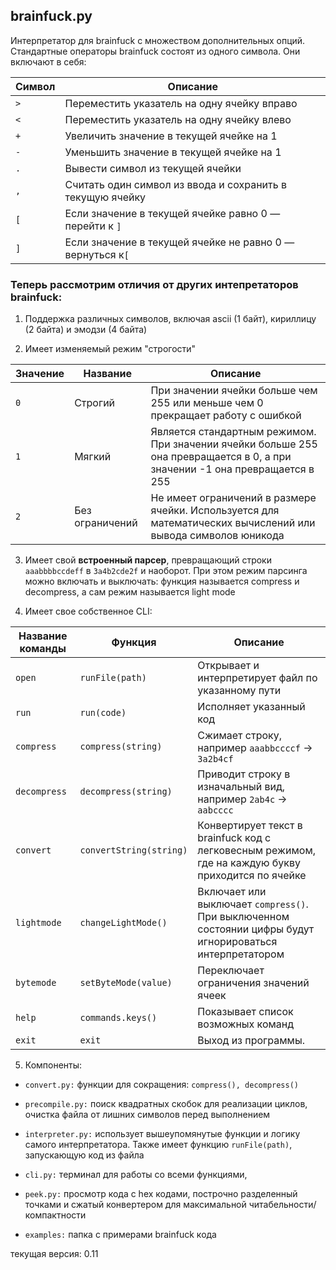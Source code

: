 ## brainfuck.py
Интерпретатор для brainfuck с множеством дополнительных опций. Стандартные операторы brainfuck состоят из одного символа. Они включают в себя:

| Символ | Описание                                                                 				|
|--------|----------------------------------------------------------------------------------|
| `>`    | Переместить указатель на одну ячейку вправо                              				|
| `<`    | Переместить указатель на одну ячейку влево                               				|
| `+`    | Увеличить значение в текущей ячейке на 1                         								|
| `-`    | Уменьшить значение в текущей ячейке на 1                                 				|
| `.`    | Вывести символ из текущей ячейки                                   							|
| `,`    | Считать один символ из ввода и сохранить в текущую ячейку          							|
| `[`    | Если значение в текущей ячейке равно 0 — перейти к `]`     											|
| `]`    | Если значение в текущей ячейке не равно 0 — вернуться к`[`												|	   


### Теперь рассмотрим отличия от других интепретаторов brainfuck:

1. Поддержка различных символов, включая ascii (1 байт), кириллицу (2 байта) и эмодзи (4 байта) 

2. Имеет изменяемый режим "строгости"

| Значение |  Название  | Описание |
|----------|------------|----------|
| `0` | Строгий         | При значении ячейки больше чем 255 или меньше чем 0 прекращает работу с ошибкой
| `1` | Мягкий          | Является стандартным режимом. При значении ячейки больше 255 она превращается в 0, а при значении -1 она превращается в 255
| `2` | Без ограничений | Не имеет ограничений в размере ячейки. Используется для математических вычислений или вывода символов юникода  

3. Имеет свой **встроенный парсер**, превращающий строки `aaabbbbccdeff` в `3a4b2cde2f` и наоборот. При этом режим парсинга можно включать и выключать: функция называется compress и decompress, а сам режим называется light mode

4.  Имеет свое собственное CLI:

| Название команды | Функция | Описание
|------------------|---------|-----------
| `open`      | `runFile(path)`         | Открывает и интерпретирует файл по указанному пути
| `run`       | `run(code)`             | Исполняет указанный код
| `compress`  | `compress(string)`      | Сжимает строку, например `aaabbccccf` -> `3a2b4cf`
| `decompress`| `decompress(string)`    | Приводит строку в изначальный вид, например `2ab4c` -> `aabcccc`
| `convert`   | `convertString(string)` | Конвертирует текст в brainfuck код с легковесным режимом, где на каждую букву приходится по ячейке
| `lightmode` | `changeLightMode()`     | Включает или выключает `compress()`. При выключенном состоянии цифры будут игнорироваться интерпретатором
| `bytemode`  | `setByteMode(value)`    | Переключает ограничения значений ячеек
| `help`      | `commands.keys()`       | Показывает список возможных команд
| `exit`      | `exit`                  | Выход из программы.

5. Компоненты:

- `convert.py:` функции для сокращения: `compress(), decompress()`

- `precompile.py:` поиск квадратных скобок для реализации циклов, очистка файла от лишних символов перед выполнением

- `interpreter.py:` использует вышеупомянутые функции и логику самого интерпретатора. Также имеет функцию `runFile(path)`, запускающую код из файла

- `cli.py:` терминал для работы со всеми функциями,

- `peek.py:` просмотр кода с hex кодами, построчно разделенный точками и сжатый конвертером для максимальной читабельности/компактности

- `examples:` папка с примерами brainfuck кода

текущая версия: 0.11
